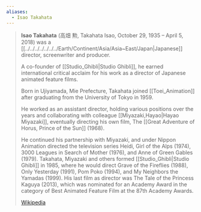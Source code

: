 ```yaml
---
aliases:
  - Isao Takahata
---
```




> **Isao Takahata** (高畑 勲, Takahata Isao, October 29, 1935 – April 5, 2018) 
> was a [[../../../../../../../Earth/Continent/Asia/Asia~East/Japan|Japanese]] director, screenwriter and producer. 
> 
> A co-founder of [[Studio_Ghibli|Studio Ghibli]], he earned international critical acclaim 
> for his work as a director of Japanese animated feature films. 
> 
> Born in Ujiyamada, Mie Prefecture, Takahata joined [[Toei_Animation]] 
> after graduating from the University of Tokyo in 1959. 
> 
> He worked as an assistant director, holding various positions over the years 
> and collaborating with colleague [[Miyazaki,Hayao|Hayao Miyazaki]], eventually directing his own film, 
> The [[Great Adventure of Horus, Prince of the Sun]] (1968). 
> 
> He continued his partnership with Miyazaki, and under Nippon Animation directed the television series Heidi, Girl of the Alps (1974), 3000 Leagues in Search of Mother (1976), and Anne of Green Gables (1979). Takahata, Miyazaki and others formed [[Studio_Ghibli|Studio Ghibli]] in 1985, where he would direct Grave of the Fireflies (1988), Only Yesterday (1991), Pom Poko (1994), and My Neighbors the Yamadas (1999). His last film as director was The Tale of the Princess Kaguya (2013), which was nominated for an Academy Award in the category of Best Animated Feature Film at the 87th Academy Awards.
>
> [Wikipedia](https://en.wikipedia.org/wiki/Isao%20Takahata)

